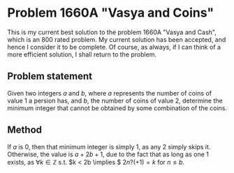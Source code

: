 # Problem 1660A "Vasya and Coins"
This is my current best solution to the problem 1660A "Vasya and Cash", which is an 800 rated problem. My current solution has been accepted, and hence I consider it to be complete. Of course, as always, if I can think of a more efficient solution, I shall return to the problem. 

## Problem statement
Given two integers $a$ and $b$, where $a$ represents the number of coins of value $1$ a persion has, and $b$, the number of coins of value $2$, determine the minimum integer that cannot be obtained by some combination of the coins.

## Method
If $a$ is $0$, then that minimum integer is simply $1$, as any $2$ simply skips it. Otherwise, the value is $a + 2b + 1$, due to the fact that as long as one $1$ exists, as $\forall k \in \mathbb{Z}$ s.t. $k < 2b \implies $ $2n ?(+ 1) = k$ for $n \leq b$.